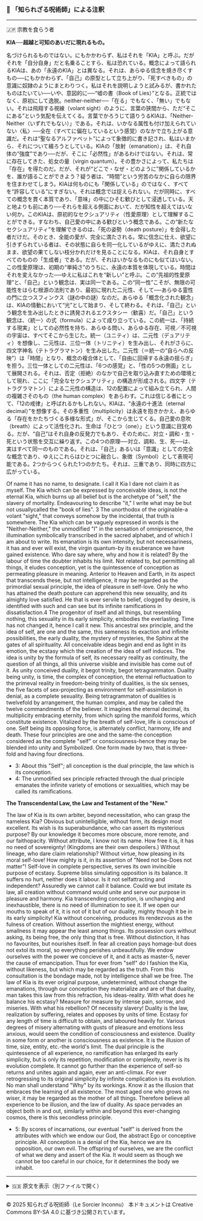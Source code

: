 ### 🐌 「知られざる呪術師」による注釈

>

---

🇯🇵 宗教を食らう者

**KIA──超越と可知のあいだに現れるもの。**

名づけられるものではない。にもかかわらず、私はそれを「KIA」と呼ぶ。だがそれを「自分自身」だと名乗ることすら、私は恐れている。概念によって語られるKIAは、あの「永遠のKIA」とは異なる。それは、あらゆる信念を焼き尽くすもの──にもかかわらず、「自己」の原型として立ち上がり、「死すべきもの」の意識に奴隷のようにまとわりつく。私はそれを説明しようと試みるが、書かれたものはたいてい──いや、意図的に──“嘘の書（Book of Lies）”となる。正統ではなく、原初にして逸脱。neither-neither──「在る」でもなく、「無い」でもない。それは飛翔する視線（volant sight）のように、言葉の狭間から、ただ“そこにある”という気配を伝えてくる。言葉でかろうじて語りうるKIAは、「Neither-Neither（いずれでもない）」である。それは、いかなる属性も付け加えられていない〈私〉──全在（すべてに偏在しているという感覚）のなかで立ち上がる意識だ。それは“聖なるアルファベット”によって象徴的に書き記され、私はいまから、それについて綴ろうとしている。KIAの「放射（emanation）」は、それ自体の“強度”であり──だが、そこに「必然性」があるわけではない。それは、常に存在してきた、処女の量（virgin quantum）。その豊かさによって、私たちは「存在」を得たのだ。だが、それが“どこで・なぜ・どのように”関係しているかを、誰が語ることができよう？疑う者は、“時間”という労苦のなかに自らの限界を住まわせてしまう。KIAは何ものにも「関係している」のではなく、すべてを“許容している”にすぎない。それは概念では捉えられない。だが同時に、すべての概念を貫く本質であり、「意味」の中にひそむ歓びとして浸透している。天と地よりも前にあり──それらを超える側面において、だが知性を超えてはいない何か。このKIAは、原初的なセクシュアリティ（性愛原理）として理解することができる。すなわち、自己愛の中にある歓びという概念である。この“新たなセクシュアリティ”を理解できるのは、「死の姿勢（death posture）」を会得した者だけだ。そのとき、全能の愛が、完全に満たされる。常に信念に仕え、欲望に引きずられている者は、その状態に自らを同一化しているがゆえに、満たされぬまま、欲望の果てしない枝分かれだけを見ることになる。KIAは、それ自身とすべてのものの「生成者」である。だが、それはいかなるものにも似てはいない。この性愛原理は、初期の“単純さ”のうちに、永遠の本質を体現している。時間はそれを変えなかった──ゆえに私はこれを“新しい”と呼ぶ。この“先祖的性愛原理”と、「自己」という観念は、実は同一である。この“同一性”こそが、無限の可能性をはらむ根源の法則であり、最初に現れた二元性、そして──あらゆる霊性の門に立つスフィンクス（謎の中の謎）なのだ。あらゆる「概念化された観念」は、KIAの情動において“光”として始まり、そして終わる。それは、「自己」という観念を生み出したときに誘発されるエクスタシー（歓喜）だ。「自己」という観念は、〈統一〉の式（formula）によって成り立っている。この統一は、「持続する現実」としての必然性を持ち、あらゆる問い、あらゆる存在、可視／不可視の宇宙は、すべてそこから生じた。統一（ユニティ）は、二元性（デュアリティ）を想像し、二元性は、三位一体（トリニティ）を生み出し、それがさらに、四文字神名（テトラグラマトン）を生み出した。二元性（＝統一の“自らへの反映”）は「時間」となり、概念の複合体として、「自由に回帰する永遠の揺らぎ」を担う。三位一体としての二元性は、「6つの感覚」と、「性の5つの側面」として展開される。それは、否定（拒絶）のなかで自己を取り込み直すための環境として現れ、ここに「完全なセクシュアリティ」の構造が形成される。四文字（テトラグラマトン）による二元性の構造は、12の配置によって組み立てられ、人間の複雑さそのもの（the human complex）をあらわす。これは信じる者にとって、「12の戒律」と呼ばれるかもしれない。KIAは、“永遠の十進法（eternal decimal）”を想像する。その多重性（multiplicity）は永遠を抱きかかえ、あらゆる「存在をかたちづくる多様な形式」が、そこから生じてくる。自己愛の息吹（breath）によって活性化され、生命は「ひとつ（one）」という意識に目覚める。だが、“自己”はそれ自身の反発力でもあり、そのために、対立・調和・生・死という状態を交互に繰り返す。この4つの原理──対立、調和、生、死──は、実はすべて同一のものである。それは、「自己」あるいは「意識」としての完全な概念であり、ゆえにこれらはひとつに融合し、象徴（Symbol）として表現可能である。2つからつくられた1つのかたち。それは、三重であり、同時に四方に広がっている。

Of name it has no name, to designate. I call it Kia I dare not claim it as myself. The Kia which can be
expressed by conceivable ideas, is not the eternal Kia, which burns up all belief but is the archetype
of "self," the slavery of mortality. Endeavouring to describe "it," I write what may be but not usuallycalled
the "book of lies". 3 The unorthodox of the originable-a volant "sight," that conveys somehow
by the incidental, that truth is somewhere. The Kia which can be vaguely expressed in words is the
"Neither-Neither," the unmodified "I" in the sensation of omnipresence, the illumination symbolically
transcribed in the sacred alphabet, and of which I am about to write. Its emanation is its own
intensity, but not necessariness, it has and ever will exist, the virgin quantum-by its exuberance we
have gained existence. Who dare say where, why and how it is related? By the labour of time the
doubter inhabits his limit. Not related to, but permitting all things, it eludes conception, yet is the
quintessence of conception as permeating pleasure in meaning. Anterior to Heaven and Earth, in its
aspect that transcends these, but not intelligence, it may be regarded as the primordial sexual
principle, the idea of pleasure in self-love. Only he who has attained the death posture can
apprehend this new sexuality, and its almighty love satisfied. He that is ever servile to belief, clogged
by desire, is identified with such and can see but its infinite ramifications in dissatisfaction.4 The
progenitor of itself and all things, but resembling nothing, this sexuality in its early simplicity,
embodies the everlasting. Time has not changed it, hence I call it new. This ancestral sex principle,
and the idea of self, are one and the same, this sameness its exaction and infinite possibilities, the
early duality, the mystery of mysteries, the Sphinx at the gates of all spirituality. All conceivable
ideas begin and end as light in its emotion, the ecstasy which the creation of the idea of self induces.
The idea is unity by the formula of self, its necessary reality as continuity, the question of all things,
all this universe visible and invisible has come out of it. As unity conceived duality, it begot trinity, 
begot tetragrammaton. Duality being unity, is time, the complex of conception, the eternal
refluctuation to the primeval reality in freedom-being trinity of dualities, is the six senses, the five
facets of sex-projecting as environment for self-assimilation in denial, as a complete sexuality. Being
tetragrammaton of dualities is twelvefold by arrangement, the human complex, and may be called the
twelve commandments of the believer. It imagines the eternal decimal, its multiplicity embracing
eternity, from which spring the manifold forms, which constitute existence. Vitalized by the breath of
self-love, life is conscious of one. Self being its opposing force, is alternately conflict, harmony, life
and death. These four principles are one and the same-the conception considered as the complete
"self" or consciousness-hence they may be blended into unity and Symbolized. One form made by
two, that is three-fold and having four directions.

- 3: About this "Self"; all conception is the dual principle, the law which is its
conception.
- 4: The unmodified sex principle refracted through the dual principle emanates the
infinite variety of emotions or sexualities, which may be called its ramifications.

**The Transcendental Law, the Law and Testament of the "New."**

The law of Kia is its own arbiter, beyond necessitation, who can grasp the nameless Kia? Obvious but
unintelligible, without form, its design most excellent. Its wish is its superabundance, who can assert
its mysterious purpose? By our knowledge it becomes more obscure, more remote, and our faithopacity.
Without attribute, I know not its name. How free it is, it has no need of sovereignty!
(Kingdoms are their own despoilers.) Without lineage, who dare claim relationship? Without virtue,
how pleasing in its moral self-love! How mighty is it, in its assertion of "Need not be-Does not
matter"! Self-love in complete perspective, serves its own invincible purpose of ecstasy. Supreme
bliss simulating opposition is its balance. It suffers no hurt, neither does it labour. Is it not selfattracting
and independent? Assuredly we cannot call it balance. Could we but imitate its law, all
creation without command would unite and serve our purpose in pleasure and harmony. Kia
transcending conception, is unchanging and inexhaustible, there is no need of illumination to see it. If
we open our mouths to speak of it, it is not of it but of our duality, mighty though it be in its early
simplicity! Kia without conceiving, produces its rendezvous as the fulness of creation. Without
assertion the mightiest energy, without smallness it may appear the least among things. Its possession
ours without asking, its being free, the only thing that is free. Without distinction, it has no favourites,
but nourishes itself. In fear all creation pays homage-but does not extol its moral, so everything
perishes unbeautifully. We endow ourselves with the power we concieve of it, and it acts as master-5,
never the cause of emancipation. Thus for ever from "self" do I fashion the Kia, without likeness, but
which may be regarded as the truth. From this consultation is the bondage made, not by intelligence
shall we be free. The law of Kia is its ever original purpose, undetermined, without change the
emanations, through our conception they materialize and are of that duality, man takes this law from
this refraction, his ideas-reality. With what does he balance his ecstasy? Measure for measure by
intense pain, sorrow, and miseries. With what his rebellion? Of necessity slavery! Duality is the law,
realization by suffering, relates and opposes by units of time. Ecstasy for any length of time is
difficult to obtain, and laboured heavily for. Various degrees of misery alternating with gusts of
pleasure and emotions less anxious, would seem the condition of consciousness and existence.
Duality in some form or another is consciousness as existence. It is the illusion of time, size, entity,
etc.-the world's limit. The dual principle is the quintessence of all experience, no ramification has
enlarged its early simplicity, but is only its repetition, modification or complexity, never is its
evolution complete. It cannot go further than the experience of self-so returns and unites again and
again, ever an anti-climax. For ever retrogressing to its original simplicity by infinite complication is
its evolution. No man shall understand "Why" by its workings. Know it as the illusion that embraces
the learning of all existence. The most aged one who grows no wiser, it may be regarded as the
mother of all things. Therefore believe all experience to be illusion, and the law of duality. As space
pervades an object both in and out, similarly within and beyond this ever-changing cosmos, there is
this secondless principle.

- 5: By scores of incarnations, our eventual "self" is derived from the attributes with
which we endow our God, the abstract Ego or conceptive principle. All conception is
a denial of the Kia, hence we are its opposition, our own evil. The offspring of
ourselves, we are the conflict of what we deny and assert of the Kia. It would seem as though
we cannot be too careful in our choice, for it determines the body we inhabit.


---

<details>
<summary>🇬🇧 原文を表示（別ファイルで開く）</summary>

🔗 [原文を読む 03_self_love_and_sigils_en.md](03_self_love_and_sigils_en.md)

</details>

---

© 2025 知られざる呪術師（Le Sorcier Inconnu）
本ドキュメントは Creative Commons BY-SA 4.0 に基づき公開されています。
